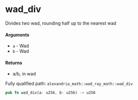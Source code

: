 # wad_div

Divides two wad, rounding half up to the nearest wad

#### Arguments

- `a` - Wad
- `b` - Wad

#### Returns

- a/b, in wad

Fully qualified path: `alexandria_math::wad_ray_math::wad_div`

```rust
pub fn wad_div(a: u256, b: u256) -> u256
```
